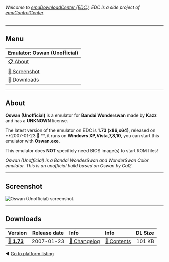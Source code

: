 ###### Welcome to [emuDownloadCenter (EDC)](https://github.com/PhoenixInteractiveNL/emuDownloadCenter/wiki/), EDC is a side project of [emuControlCenter](https://github.com/PhoenixInteractiveNL/emuControlCenter/wiki/)
***
## Menu
| **Emulator: Oswan (Unofficial)** |
|:---------|
| [:clipboard: About](#about) |
| [:sunrise: Screenshot](#screenshot) |
| [:floppy_disk: Downloads](#downloads) |
***
## About
**Oswan (Unofficial)** is a emulator for **Bandai Wonderswan** made by **Kazz** and has a **UNKNOWN** license.

The latest version of the emulator on EDC is **1.73 (x86,x64)**, released on **2007-01-23 :triangular_flag_on_post: **, it runs on **Windows XP,Vista,7,8,10**, you can start this emulator with **Oswan.exe**.

This emulator does **NOT** specificly need BIOS image(s) to start ROM files!

_Oswan (Unofficial) is a Bandai WonderSwan and WonderSwan Color emulator. This is an unofficial build based on Oswan by Cal2._
***
## Screenshot
![](https://raw.githubusercontent.com/PhoenixInteractiveNL/emuDownloadCenter/master/hooks/oswanu/screen.jpg "Oswan (Unofficial) screenshot.")
***
## Downloads
| Version  | Release date  | Info       | Info       | DL Size    |
|:---------|:-------------:|:-----------|:-----------|-----------:|
| [:floppy_disk: **1.73**](https://github.com/PhoenixInteractiveNL/edc-repo0005/raw/master/oswanu/1.73.7z) | 2007-01-23 | [:page_facing_up: Changelog](https://github.com/PhoenixInteractiveNL/edc-repo0005/blob/master/oswanu/1.73_changelog.txt) | [:mag_right: Contents](https://github.com/PhoenixInteractiveNL/edc-repo0005/blob/master/oswanu/1.73_contents.txt) | 101 KB |

:arrow_backward: [Go to platform listing](https://github.com/PhoenixInteractiveNL/emuDownloadCenter/wiki/EDC-Platform-List)
